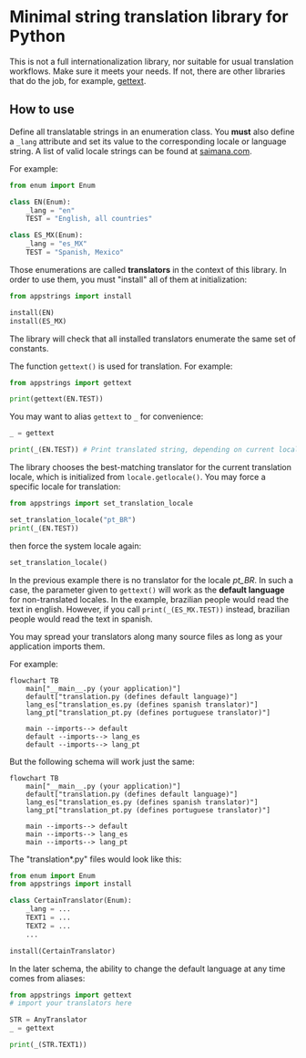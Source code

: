 # Minimal string translation library for Python

This is not a full internationalization library, nor suitable for usual translation workflows.
Make sure it meets your needs.
If not, there are other libraries that do the job, for example,
[gettext](https://docs.python.org/3/library/gettext.html).

## How to use

Define all translatable strings in an enumeration class.
You **must** also define a `_lang` attribute and set its value
to the corresponding locale or language string.
A list of valid locale strings can be found at [saimana.com](https://saimana.com/list-of-country-locale-code/).

For example:

```python
from enum import Enum

class EN(Enum):
    _lang = "en"
    TEST = "English, all countries"

class ES_MX(Enum):
    _lang = "es_MX"
    TEST = "Spanish, Mexico"
```

Those enumerations are called **translators** in the context of this library.
In order to use them, you must "install" all of them at initialization:

```python
from appstrings import install

install(EN)
install(ES_MX)
```

The library will check that all installed translators enumerate the same set of constants.

The function `gettext()` is used for translation. For example:

```python
from appstrings import gettext

print(gettext(EN.TEST))
```

You may want to alias `gettext` to `_` for convenience:

```python
_ = gettext

print(_(EN.TEST)) # Print translated string, depending on current locale
```

The library chooses the best-matching translator for the current translation locale, which is initialized from `locale.getlocale()`.
You may force a specific locale for translation:

```python
from appstrings import set_translation_locale

set_translation_locale("pt_BR")
print(_(EN.TEST))
```

then force the system locale again:

```python
set_translation_locale()
```

In the previous example there is no translator for the locale *pt_BR*. In such a case, the parameter given to `gettext()` will work
as the **default language** for non-translated locales. In the example, brazilian people would read the text in english.
However, if you call `print(_(ES_MX.TEST))` instead, brazilian people would read the text in spanish.

You may spread your translators along many source files as long as your application imports them.

For example:

```mermaid
flowchart TB
    main["__main__.py (your application)"]
    default["translation.py (defines default language)"]
    lang_es["translation_es.py (defines spanish translator)"]
    lang_pt["translation_pt.py (defines portuguese translator)"]

    main --imports--> default
    default --imports--> lang_es
    default --imports--> lang_pt
```

But the following schema will work just the same:

```mermaid
flowchart TB
    main["__main__.py (your application)"]
    default["translation.py (defines default language)"]
    lang_es["translation_es.py (defines spanish translator)"]
    lang_pt["translation_pt.py (defines portuguese translator)"]

    main --imports--> default
    main --imports--> lang_es
    main --imports--> lang_pt
```

The "translation*.py" files would look like this:

```python
from enum import Enum
from appstrings import install

class CertainTranslator(Enum):
    _lang = ...
    TEXT1 = ...
    TEXT2 = ...
    ...

install(CertainTranslator)
```

In the later schema, the ability to change the default language at any time comes from aliases:

```python
from appstrings import gettext
# import your translators here

STR = AnyTranslator
_ = gettext

print(_(STR.TEXT1))
```
